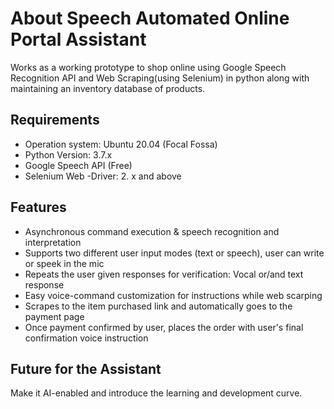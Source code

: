# About Speech Automated Online Portal Assistant

Works as a working prototype to shop online using Google Speech Recognition API and Web Scraping(using Selenium) in python along with maintaining an inventory database of products.

## Requirements

* Operation system: Ubuntu 20.04 (Focal Fossa)
* Python Version: 3.7.x
* Google Speech API (Free)
* Selenium Web -Driver: 2. x and above

## Features

* Asynchronous command execution & speech recognition and interpretation
* Supports two different user input modes (text or speech), user can write or speek in the mic
* Repeats the user given responses for verification: Vocal or/and text response
* Easy voice-command customization for instructions while web scarping
* Scrapes to the item purchased link and automatically goes to the payment page
* Once payment confirmed by user, places the order with user's final confirmation voice instruction

## Future for the Assistant

Make it AI-enabled and introduce the learning and development curve.


